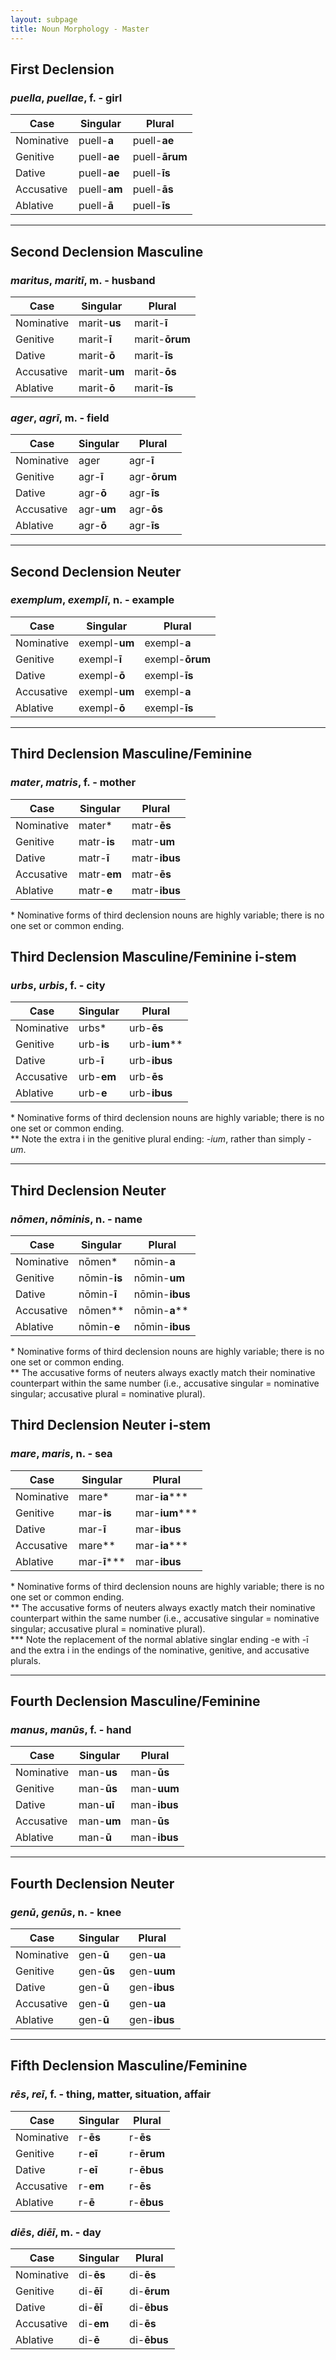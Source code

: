 ```yaml
---
layout: subpage
title: Noun Morphology - Master
---
```


## First Declension

### *puella*, *puellae*, f. - girl

| Case      | Singular |Plural |
| ----------- | ----------- | ----------- |
| Nominative    | puell-**a**       | puell-**ae**       |
| Genitive   | puell-**ae**        | puell-**ārum**       |
| Dative   | puell-**ae**        | puell-**īs**      |
| Accusative   | puell-**am**        | puell-**ās**      |
| Ablative   | puell-**ā**        | puell-**īs**        |

***

## Second Declension Masculine

### *maritus*, *maritī*, m. - husband

| Case      | Singular |Plural |
| ----------- | ----------- | ----------- |
| Nominative    | marit-**us**       | marit-**ī**       |
| Genitive   | marit-**ī**        | marit-**ōrum**       |
| Dative   | marit-**ō**        | marit-**īs**      |
| Accusative   | marit-**um**        | marit-**ōs**      |
| Ablative   | marit-**ō**        | marit-**īs**        |

### *ager*, *agrī*, m. - field

| Case      | Singular |Plural |
| ----------- | ----------- | ----------- |
| Nominative    | ager       | agr-**ī**       |
| Genitive   | agr-**ī**        | agr-**ōrum**       |
| Dative   | agr-**ō**        | agr-**īs**      |
| Accusative   | agr-**um**        | agr-**ōs**      |
| Ablative   | agr-**ō**        | agr-**īs**        |

***

## Second Declension Neuter

### *exemplum*, *exemplī*, n. - example

| Case      | Singular |Plural |
| ----------- | ----------- | ----------- |
| Nominative    | exempl-**um**       | exempl-**a**       |
| Genitive   | exempl-**ī**        | exempl-**ōrum**       |
| Dative   | exempl-**ō**        | exempl-**īs**      |
| Accusative   | exempl-**um**        | exempl-**a**      |
| Ablative   | exempl-**ō**        | exempl-**īs**        |

***

## Third Declension Masculine/Feminine

### *mater*, *matris*, f. - mother

| Case      | Singular |Plural |
| ----------- | ----------- | ----------- |
| Nominative    | mater*      | matr-**ēs**       |
| Genitive   | matr-**is**        | matr-**um**       |
| Dative   | matr-**ī**        | matr-**ibus**      |
| Accusative   | matr-**em**        | matr-**ēs**      |
| Ablative   | matr-**e**        | matr-**ibus**        |

\* Nominative forms of third declension nouns are highly variable; there is no one set or common ending.  

## Third Declension Masculine/Feminine i-stem

### *urbs*, *urbis*, f. - city

| Case      | Singular |Plural |
| ----------- | ----------- | ----------- |
| Nominative    | urbs*      | urb-**ēs**       |
| Genitive   | urb-**is**        | urb-**ium**\*\*       |
| Dative   | urb-**ī**        | urb-**ibus**      |
| Accusative   | urb-**em**        | urb-**ēs**      |
| Ablative   | urb-**e**        | urb-**ibus**        |

\* Nominative forms of third declension nouns are highly variable; there is no one set or common ending.  
\*\* Note the extra i in the genitive plural ending: *-ium*, rather than simply *-um*.

***

## Third Declension Neuter

### *nōmen*, *nōminis*, n. - name

| Case      | Singular |Plural |
| ----------- | ----------- | ----------- |
| Nominative    | nōmen*      | nōmin-**a**       |
| Genitive   | nōmin-**is**        | nōmin-**um**       |
| Dative   | nōmin-**ī**        | nōmin-**ibus**      |
| Accusative   | nōmen\*\*        | nōmin-**a**\*\*      |
| Ablative   | nōmin-**e**       | nōmin-**ibus**        |

\* Nominative forms of third declension nouns are highly variable; there is no one set or common ending.  
\*\* The accusative forms of neuters always exactly match their nominative counterpart within the same number (i.e., accusative singular = nominative singular; accusative plural = nominative plural).  

## Third Declension Neuter i-stem

### *mare*, *maris*, n. - sea

| Case      | Singular |Plural |
| ----------- | ----------- | ----------- |
| Nominative    | mare*      | mar-**ia**\*\*\*       |
| Genitive   | mar-**is**        | mar-**ium**\*\*\*       |
| Dative   | mar-**ī**        | mar-**ibus**      |
| Accusative   | mare\*\*        | mar-**ia**\*\*\*      |
| Ablative   | mar-**ī**\*\*\*       | mar-**ibus**        |

\* Nominative forms of third declension nouns are highly variable; there is no one set or common ending.  
\*\* The accusative forms of neuters always exactly match their nominative counterpart within the same number (i.e., accusative singular = nominative singular; accusative plural = nominative plural).  
\*\*\* Note the replacement of the normal ablative singlar ending -e with -ī and the extra i in the endings of the nominative, genitive, and accusative plurals.

***

## Fourth Declension Masculine/Feminine

### *manus*, *manūs*, f. - hand

| Case      | Singular |Plural |
| ----------- | ----------- | ----------- |
| Nominative    | man-**us**      | man-**ūs**       |
| Genitive   | man-**ūs**        | man-**uum**       |
| Dative   | man-**uī**        | man-**ibus**      |
| Accusative   | man-**um**        | man-**ūs**      |
| Ablative   | man-**ū**       | man-**ibus**        |

***

## Fourth Declension Neuter

### *genū*, *genūs*, n. - knee

| Case      | Singular |Plural |
| ----------- | ----------- | ----------- |
| Nominative    | gen-**ū**      | gen-**ua**       |
| Genitive   | gen-**ūs**        | gen-**uum**       |
| Dative   | gen-**ū**        | gen-**ibus**      |
| Accusative   | gen-**ū**        | gen-**ua**      |
| Ablative   | gen-**ū**       | gen-**ibus**        |

***

## Fifth Declension Masculine/Feminine

### *rēs*, *reī*, f. - thing, matter, situation, affair

| Case      | Singular |Plural |
| ----------- | ----------- | ----------- |
| Nominative    | r-**ēs**      | r-**ēs**       |
| Genitive   | r-**eī**        | r-**ērum**       |
| Dative   | r-**eī**        | r-**ēbus**      |
| Accusative   | r-**em**        | r-**ēs**      |
| Ablative   | r-**ē**       | r-**ēbus**       |

### *diēs*, *diēī*, m. - day

| Case      | Singular |Plural |
| ----------- | ----------- | ----------- |
| Nominative    | di-**ēs**      | di-**ēs**       |
| Genitive   | di-**ēī**        | di-**ērum**       |
| Dative   | di-**ēī**        | di-**ēbus**      |
| Accusative   | di-**em**        | di-**ēs**      |
| Ablative   | di-**ē**       | di-**ēbus**       |
